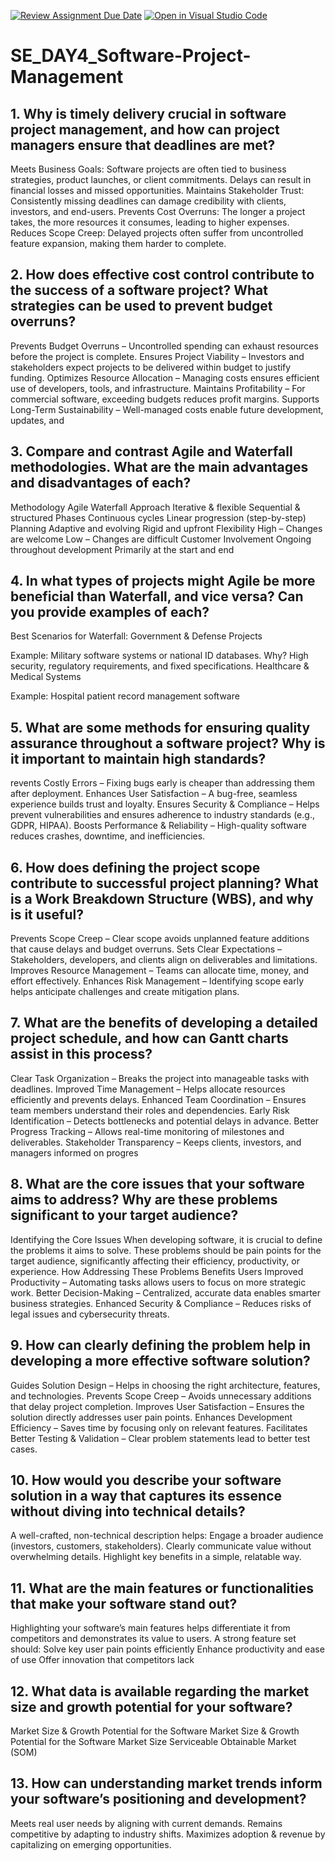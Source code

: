 [![Review Assignment Due Date](https://classroom.github.com/assets/deadline-readme-button-22041afd0340ce965d47ae6ef1cefeee28c7c493a6346c4f15d667ab976d596c.svg)](https://classroom.github.com/a/9pw6JKcu)
[![Open in Visual Studio Code](https://classroom.github.com/assets/open-in-vscode-2e0aaae1b6195c2367325f4f02e2d04e9abb55f0b24a779b69b11b9e10269abc.svg)](https://classroom.github.com/online_ide?assignment_repo_id=18701667&assignment_repo_type=AssignmentRepo)
# SE_DAY4_Software-Project-Management
## 1. Why is timely delivery crucial in software project management, and how can project managers ensure that deadlines are met?
Meets Business Goals: Software projects are often tied to business strategies, product launches, or client commitments.
Delays can result in financial losses and missed opportunities.
 Maintains Stakeholder Trust: Consistently missing deadlines can damage credibility with clients, investors, and end-users.
Prevents Cost Overruns: The longer a project takes, the more resources it consumes, leading to higher expenses.
Reduces Scope Creep: Delayed projects often suffer from uncontrolled feature expansion, making them harder to complete.
## 2. How does effective cost control contribute to the success of a software project? What strategies can be used to prevent budget overruns?
Prevents Budget Overruns – Uncontrolled spending can exhaust resources before the project is complete.
 Ensures Project Viability – Investors and stakeholders expect projects to be delivered within budget to justify funding.
 Optimizes Resource Allocation – Managing costs ensures efficient use of developers, tools, and infrastructure.
Maintains Profitability – For commercial software, exceeding budgets reduces profit margins.
 Supports Long-Term Sustainability – Well-managed costs enable future development, updates, and
## 3. Compare and contrast Agile and Waterfall methodologies. What are the main advantages and disadvantages of each?
Methodology           	Agile                                       	Waterfall
Approach	           Iterative & flexible                      	    Sequential & structured
Phases	              Continuous cycles                            	Linear progression (step-by-step)
Planning	           Adaptive and evolving    	                    Rigid and upfront
Flexibility	       High – Changes are welcome	                      Low – Changes are difficult
Customer          Involvement	Ongoing throughout development     	Primarily at the start and end


## 4. In what types of projects might Agile be more beneficial than Waterfall, and vice versa? Can you provide examples of each?
Best Scenarios for Waterfall:
Government & Defense Projects

Example: Military software systems or national ID databases.
Why? High security, regulatory requirements, and fixed specifications.
Healthcare & Medical Systems

Example: Hospital patient record management software

## 5. What are some methods for ensuring quality assurance throughout a software project? Why is it important to maintain high standards?
revents Costly Errors – Fixing bugs early is cheaper than addressing them after deployment.
 Enhances User Satisfaction – A bug-free, seamless experience builds trust and loyalty.
 Ensures Security & Compliance – Helps prevent vulnerabilities and ensures adherence to industry standards (e.g., GDPR, HIPAA).
Boosts Performance & Reliability – High-quality software reduces crashes, downtime, and inefficiencies.

## 6. How does defining the project scope contribute to successful project planning? What is a Work Breakdown Structure (WBS), and why is it useful?
Prevents Scope Creep – Clear scope avoids unplanned feature additions that cause delays and budget overruns.
 Sets Clear Expectations – Stakeholders, developers, and clients align on deliverables and limitations.
 Improves Resource Management – Teams can allocate time, money, and effort effectively.
 Enhances Risk Management – Identifying scope early helps anticipate challenges and create mitigation plans.

## 7. What are the benefits of developing a detailed project schedule, and how can Gantt charts assist in this process?
Clear Task Organization – Breaks the project into manageable tasks with deadlines.
Improved Time Management – Helps allocate resources efficiently and prevents delays.
Enhanced Team Coordination – Ensures team members understand their roles and dependencies.
Early Risk Identification – Detects bottlenecks and potential delays in advance.
Better Progress Tracking – Allows real-time monitoring of milestones and deliverables.
Stakeholder Transparency – Keeps clients, investors, and managers informed on progres

## 8. What are the core issues that your software aims to address? Why are these problems significant to your target audience?
Identifying the Core Issues
When developing software, it is crucial to define the problems it aims to solve. These problems should be pain points for the target audience, significantly affecting their efficiency, productivity, or experience.
 How Addressing These Problems Benefits Users
Improved Productivity – Automating tasks allows users to focus on more strategic work.
Better Decision-Making – Centralized, accurate data enables smarter business strategies.
 Enhanced Security & Compliance – Reduces risks of legal issues and cybersecurity threats.

## 9. How can clearly defining the problem help in developing a more effective software solution?
Guides Solution Design – Helps in choosing the right architecture, features, and technologies.
 Prevents Scope Creep – Avoids unnecessary additions that delay project completion.
Improves User Satisfaction – Ensures the solution directly addresses user pain points. 
Enhances Development Efficiency – Saves time by focusing only on relevant features.
 Facilitates Better Testing & Validation – Clear problem statements lead to better test cases.

## 10. How would you describe your software solution in a way that captures its essence without diving into technical details?
A well-crafted, non-technical description helps:
 Engage a broader audience (investors, customers, stakeholders).
 Clearly communicate value without overwhelming details.
 Highlight key benefits in a simple, relatable way.
## 11. What are the main features or functionalities that make your software stand out?
Highlighting your software’s main features helps differentiate it from competitors and demonstrates its value to users.
A strong feature set should:
 Solve key user pain points efficiently
 Enhance productivity and ease of use
 Offer innovation that competitors lack
## 12. What data is available regarding the market size and growth potential for your software?
Market Size & Growth Potential for the Software
Market Size & Growth Potential for the Software
Market Size
Serviceable Obtainable Market (SOM)
## 13. How can understanding market trends inform your software’s positioning and development?
 Meets real user needs by aligning with current demands.
 Remains competitive by adapting to industry shifts.
 Maximizes adoption & revenue by capitalizing on emerging opportunities.


